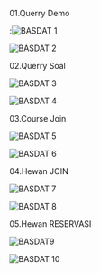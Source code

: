 
01.Querry Demo 

:![BASDAT 1](https://github.com/arisbp/arisbp/assets/160198125/bdf23851-cce4-4937-abf0-9b0ea7764f85)


![BASDAT 2](https://github.com/arisbp/arisbp/assets/160198125/ab292a42-4b2d-45af-b0cf-05737d20452a)


02.Querry Soal

![BASDAT 3](https://github.com/arisbp/arisbp/assets/160198125/bd09fec5-ad8d-4d6f-a5f9-27f0657c7292)


![BASDAT 4](https://github.com/arisbp/arisbp/assets/160198125/8c58204d-d8b6-4faa-8b0b-6803f2927fc8)


03.Course Join

![BASDAT 5](https://github.com/arisbp/arisbp/assets/160198125/aa514f8f-ed57-4b6c-b166-8e995da15a62)


![BASDAT 6](https://github.com/arisbp/arisbp/assets/160198125/68baee1c-8e80-4213-9639-0a58f774e264)


04.Hewan JOIN

![BASDAT 7](https://github.com/arisbp/arisbp/assets/160198125/dd8cdde0-8f32-4dac-92bb-03f4b8a58b72)


![BASDAT 8](https://github.com/arisbp/arisbp/assets/160198125/9455e7bb-c5a6-4c6c-a56f-8fa5c1162198)


05.Hewan RESERVASI

![BASDAT9](https://github.com/arisbp/arisbp/assets/160198125/1aa0742f-4440-46b7-9aa9-9a9afc50547a)


![BASDAT 10](https://github.com/arisbp/arisbp/assets/160198125/3d8e480b-a011-4f19-80df-719bdbbf34fa)

